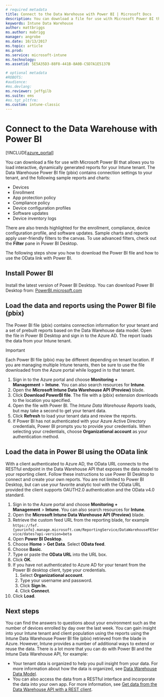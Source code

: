 ```yaml
---
# required metadata
title: Connect to the Data Warehouse with Power BI | Microsoft Docs
description: You can download a file for use with Microsoft Power BI that allows you to load interactive, dynamically generated reports for your Intune tenant.
keywords: Intune Data Warehouse
author: mattbriggs
ms.author: mabrigg
manager: angrobe
ms.date: 10/13/2017
ms.topic: article
ms.prod:
ms.service: microsoft-intune
ms.technology:
ms.assetid: 5E5A35D3-88F8-441B-8A0B-C5D7A1E5137B

# optional metadata
#ROBOTS:
#audience:
#ms.devlang:
ms.reviewer: jeffgilb
ms.suite: ems
#ms.tgt_pltfrm:
ms.custom: intune-classic
---
```


# Connect to the Data Warehouse with Power BI

[!INCLUDE[azure_portal](./includes/azure_portal.md)]

You can download a file for use with Microsoft Power BI that allows you to load interactive, dynamically generated reports for your Intune tenant. The Data Warehouse Power BI file (pbix) contains connection settings to your tenant, and the following sample reports and charts:  

  -  Devices
  -  Enrollment
  -  App protection policy
  -  Compliance policy
  -  Device configuration profiles
  -  Software updates
  -  Device inventory logs

There are also trends highlighted for the enrollment, compliance, device configuration profile, and software updates. Sample charts and reports apply user-friendly filters to the canvas. To use advanced filters, check out the **Filter** pane in Power BI Desktop.

The following steps show you how to download the Power BI file and how to use the OData link with Power BI.

## Install Power BI

Install the latest version of Power BI Desktop. You can download Power BI Desktop from: [PowerBI.microsoft.com](https://powerbi.microsoft.com/en-us/desktop)

## Load the data and reports using the Power BI file (pbix)

The Power BI file (pbix) contains connection information for your tenant and a set of prebuilt reports based on the Data Warehouse data model. Open the file in Power BI Desktop and sign in to the Azure AD. The report loads the data from your Intune tenant.

> [!Important]  
> Each Power BI file (pbix) may be different depending on tenant location. If you are managing multiple Intune tenants, then be sure to use the file downloaded from the Azure portal while logged in to that tenant.  

1.  Sign in to the Azure portal and choose **Monitoring + Management** > **Intune**. You can also search resources for **Intune**.  
2.  Open the **Microsoft Intune Data Warehouse API (Preview)** blade.
3.  Click **Download PowerBI file**. The file with a (pbix) extension downloads to the location you specified.
4.  Open the file with Power BI. The *Intune Data Warehouse Reports* loads, but may take a second to get your tenant data.
5.  Click **Refresh** to load your tenant data and review the reports.
6.  If Power BI has not authenticated with your Azure Active Directory credentials, Power BI prompts you to provide your credentials. When selecting your credentials, choose **Organizational account** as your authentication method.

## Load the data in Power BI using the OData link

With a client authenticated to Azure AD, the OData URL connects to the RESTful endpoint in the Data Warehouse API that exposes the data model to your reporting client. Follow these instructions to use Power BI Desktop to connect and create your own reports. You are not limited to Power BI Desktop, but can use your favorite analytic tool with the OData URL provided the client supports OAUTH2.0 authentication and the OData v4.0 standard.

1.  Sign in to the Azure portal and choose **Monitoring + Management** > **Intune**. You can also search resources for **Intune**.  
2.  Open the **Microsoft Intune Data Warehouse API (Preview)** blade.
3. Retrieve the custom feed URL from the reporting blade, for example `https://fef.{yourinfo}.manage.microsoft.com/ReportingService/DataWarehouseFEService/dates?api-version=beta`
4. Open **Power BI Desktop**.
5. Choose **Home** > **Get Data**. Select **OData feed**.
6. Choose **Basic**.
7. Type or paste the **OData URL** into the URL box.
8. Click **OK**.
9. If you have not authenticated to Azure AD for your tenant from the Power BI desktop client, type your credentials.  
    1.  Select **Organizational account**.  
    2.  Type your username and password.  
    3.  Click **Sign In.**  
    4.  Click **Connect**.  
10. Click **Load**.

## Next steps

You can find the answers to questions about your environment such as the number of devices enrolled by day over the last week. You can gain insight into your Intune tenant and client population using the reports using the Intune Data Warehouse Power BI file (pbix) retrieved from the blade in Azure. However, Intune provides a number of additional ways to extend or reuse the data. There is a lot more that you can do with Power BI and the Intune Data Warehouse API, for example:

<!-- -  You can use Power BI Desktop to create additional report types with your data. For example, you could create a custom chart representing the ratio of device manufactures in your enterprise. For more information about creating custom reports with Power BI and the Intune Data Warehouse, see `BLOG POST ON POWER BI`. -->
 -  Your tenant data is organized to help you pull insight from your data. For more information about how the data is organized, see [Data Warehouse Data Model](reports-ref-data-model.md).
 -  You can also access the data from a RESTful interface and incorporate the data into your own app. For more information, see [Get data from the Data Warehouse API with a REST client](reports-proc-data-rest.md).
